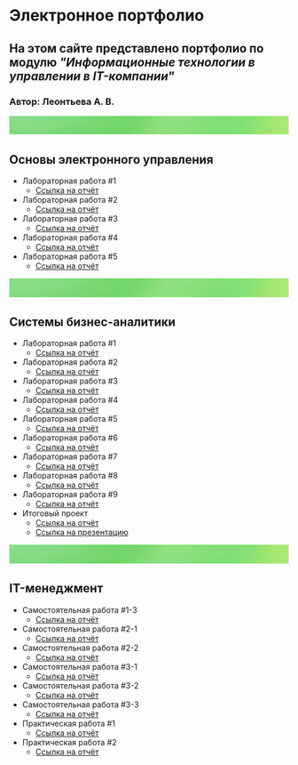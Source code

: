 
# Электронное портфолио

## На этом сайте представлено портфолио по модулю *"Информационные технологии в управлении в IT-компании"*
###  Автор: Леонтьева А. В. 

![](img/theme1.jpg)
## Основы электронного управления

 - Лабораторная работа #1
	 - [Ссылка на отчёт](https://disk.yandex.ru/i/bvSGPE4VQTyIhg)
 - Лабораторная работа #2
	 - [Ссылка на отчёт](https://disk.yandex.ru/i/bvSGPE4VQTyIhg)
 - Лабораторная работа #3
	 - [Ссылка на отчёт](https://disk.yandex.ru/i/bvSGPE4VQTyIhg)
 - Лабораторная работа #4
	 - [Ссылка на отчёт](https://disk.yandex.ru/i/bvSGPE4VQTyIhg)
- Лабораторная работа #5
	 - [Ссылка на отчёт](https://disk.yandex.ru/i/bvSGPE4VQTyIhg)

![](img/theme1.jpg)
## Системы бизнес-аналитики
 - Лабораторная работа #1
	 - [Ссылка на отчёт](https://disk.yandex.ru/i/bvSGPE4VQTyIhg)
 - Лабораторная работа #2
	 - [Ссылка на отчёт](https://disk.yandex.ru/i/bvSGPE4VQTyIhg)
 - Лабораторная работа #3
	 - [Ссылка на отчёт](https://disk.yandex.ru/i/bvSGPE4VQTyIhg)
 - Лабораторная работа #4
	 - [Ссылка на отчёт](https://disk.yandex.ru/i/bvSGPE4VQTyIhg)
 - Лабораторная работа #5
	 - [Ссылка на отчёт](https://disk.yandex.ru/i/bvSGPE4VQTyIhg)
 - Лабораторная работа #6
	 - [Ссылка на отчёт](https://disk.yandex.ru/i/bvSGPE4VQTyIhg)
 - Лабораторная работа #7
	 - [Ссылка на отчёт](https://disk.yandex.ru/i/bvSGPE4VQTyIhg)
 - Лабораторная работа #8
	 - [Ссылка на отчёт](https://disk.yandex.ru/i/bvSGPE4VQTyIhg)
 - Лабораторная работа #9
	 - [Ссылка на отчёт](https://disk.yandex.ru/i/bvSGPE4VQTyIhg)
 - Итоговый проект
	 - [Ссылка на отчёт](https://disk.yandex.ru/i/bvSGPE4VQTyIhg) 
	 - [Ссылка на презентацию](https://disk.yandex.ru/i/bvSGPE4VQTyIhg)

![](img/theme1.jpg)
## IT-менеджмент
 - Самостоятельная работа #1-3
	 - [Ссылка на отчёт](https://disk.yandex.ru/i/bvSGPE4VQTyIhg)
 - Самостоятельная работа #2-1
	 - [Ссылка на отчёт](https://disk.yandex.ru/i/bvSGPE4VQTyIhg)
 - Самостоятельная работа #2-2
	 - [Ссылка на отчёт](https://disk.yandex.ru/i/bvSGPE4VQTyIhg)
 - Самостоятельная работа #3-1
	 - [Ссылка на отчёт](https://disk.yandex.ru/i/bvSGPE4VQTyIhg)
 - Самостоятельная работа #3-2
	 - [Ссылка на отчёт](https://disk.yandex.ru/i/bvSGPE4VQTyIhg)
 - Самостоятельная работа #3-3
	 - [Ссылка на отчёт](https://disk.yandex.ru/i/bvSGPE4VQTyIhg)
 - Практическая работа #1
	 - [Ссылка на отчёт](https://disk.yandex.ru/i/bvSGPE4VQTyIhg)
 - Практическая работа #2
	 - [Ссылка на отчёт](https://disk.yandex.ru/i/bvSGPE4VQTyIhg)
